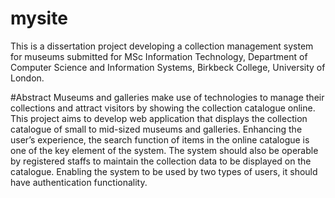 # mysite
This is a dissertation project developing a collection management system for museums 
submitted for MSc Information Technology, Department of Computer Science and Information Systems,
Birkbeck College, University of London.

#Abstract
Museums and galleries make use of technologies to manage their collections and attract visitors
by showing the collection catalogue online. This project aims to develop web application
that displays the collection catalogue of small to mid-sized museums and galleries. 
Enhancing the user’s experience, the search function of items in the online catalogue is one of the key element 
of the system. The system should also be operable by registered staffs to maintain the collection data 
to be displayed on the catalogue. Enabling the system to be used by two types of users, 
it should have authentication functionality.
